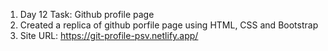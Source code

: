 1) Day 12 Task: Github profile page
2) Created a replica of github porfile page using HTML, CSS and Bootstrap
3) Site URL: https://git-profile-psv.netlify.app/